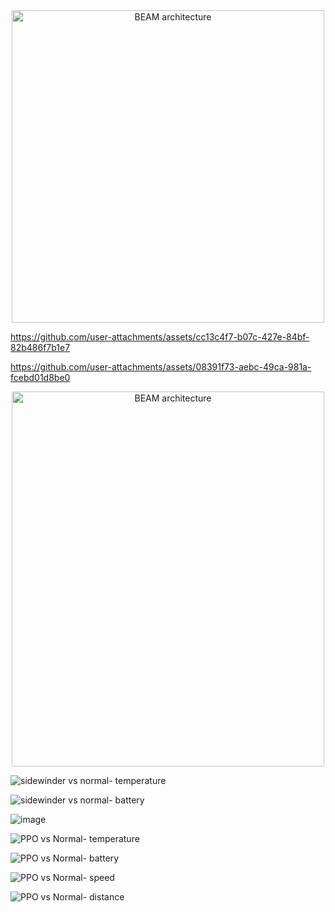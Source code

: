 

<div align="center">
  <img src="https://github.com/user-attachments/assets/ba5dfd4c-b3e2-4ff4-89f7-aa7649cacc35" alt="BEAM architecture" width="500">
</div>



https://github.com/user-attachments/assets/cc13c4f7-b07c-427e-84bf-82b486f7b1e7



https://github.com/user-attachments/assets/08391f73-aebc-49ca-981a-fcebd01d8be0


<div align="center">
  <img src="https://github.com/user-attachments/assets/40613873-4bd0-45db-8c1b-45b133d5380a" alt="BEAM architecture" width="500" height="600">
</div>


![sidewinder vs normal- temperature](https://github.com/user-attachments/assets/9a28a8fc-83fe-4123-a36b-8c1a043477d0)

![sidewinder vs normal- battery](https://github.com/user-attachments/assets/e11d57c5-a2bf-4783-99e1-286d0a0162ef)

![image](https://github.com/user-attachments/assets/7a4167dc-e608-43e9-8edd-182521f6b0cc)

![PPO vs Normal- temperature](https://github.com/user-attachments/assets/3e365fa0-58b0-4cd0-a37f-5abea13c51ce)

![PPO vs Normal- battery](https://github.com/user-attachments/assets/262b6dd0-c282-49f7-bd6b-8607b8955b63)

![PPO vs Normal- speed](https://github.com/user-attachments/assets/366ac3bd-5b4a-45c9-9c3f-ac1b52f78941)

![PPO vs Normal- distance](https://github.com/user-attachments/assets/b6eb49d2-f080-45b5-a733-63ae032f4311)
